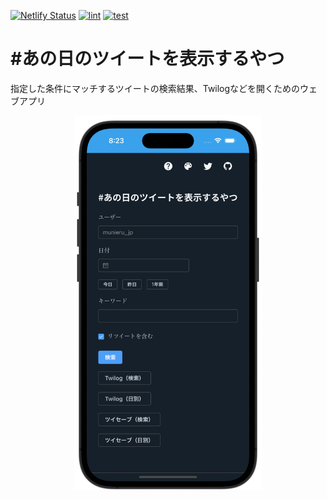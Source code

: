 [![Netlify Status](https://api.netlify.com/api/v1/badges/6d4a116a-f029-436d-85a5-22ba103a163e/deploy-status)](https://app.netlify.com/sites/anohi-no-tweet/deploys)
[![lint](https://github.com/munierujp/anohi-no-tweet/actions/workflows/lint.yml/badge.svg)](https://github.com/munierujp/anohi-no-tweet/actions/workflows/lint.yml)
[![test](https://github.com/munierujp/anohi-no-tweet/actions/workflows/test.yml/badge.svg)](https://github.com/munierujp/anohi-no-tweet/actions/workflows/test.yml)

# #あの日のツイートを表示するやつ

指定した条件にマッチするツイートの検索結果、Twilogなどを開くためのウェブアプリ

<div align="center">
  <img
    src="./meta/screenshot.png"
    width="300"
  >
</div>
